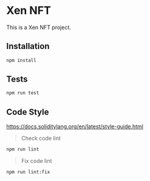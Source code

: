 # Xen NFT

This is a Xen NFT project.

## Installation

```bash
npm install
```

## Tests

```bash 
npm run test
```

## Code Style

https://docs.soliditylang.org/en/latest/style-guide.html

> Check code lint
```bash
npm run lint
``` 

> Fix code lint
```bash
npm run lint:fix
``` 
